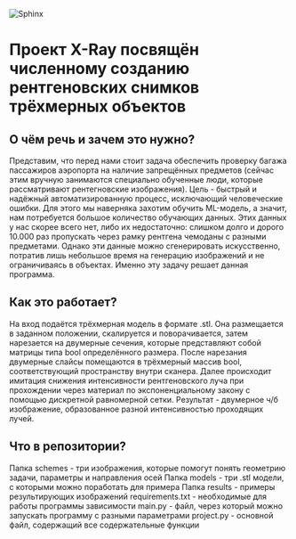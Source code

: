 ![Sphinx](https://github.com/CallMeDron/X-Ray/assets/62312385/218b2c2b-46a5-44e1-beff-8daa3577b73f)

# Проект X-Ray посвящён численному созданию рентгеновских снимков трёхмерных объектов

## О чём речь и зачем это нужно?
Представим, что перед нами стоит задача обеспечить проверку багажа пассажиров аэропорта на наличие запрещённых предметов (сейчас этим вручную занимаются специально обученные люди, которые рассматривают рентегновские изображения). Цель - быстрый и надёжный автоматизированную процесс, исключающий человеческие ошибки. Для этого мы наверняка захотим обучить ML-модель, а значит, нам потребуется большое количество обучающих данных. Этих данных у нас скорее всего нет, либо их недостаточно: слишком долго и дорого 10.000 раз пропускать через рамку рентгена чемоданы с разными предметами. Однако эти данные можно сгенерировать искусственно, потратив лишь небольшое время на генерацию изображений и не ограничиваясь в объектах. Именно эту задачу решает данная программа.

## Как это работает?
На вход подаётся трёхмерная модель в формате .stl. Она размещается в заданном положении, скалируется и поворачивается, затем нарезается на двумерные сечения, которые представляют собой матрицы типа bool определённого размера. После нарезания двумерные слайсы помещаются в трёхмерный массив bool, соответствующий пространству внутри сканера. Далее происходит имитация снижения интенсивности рентгеновского луча при прохождении через материал по экспоненциальному закону с помощью дискретной равномерной сетки. Результат - двумерное ч/б изображение, образованное разной интенсивностью проходящих лучей.

## Что в репозитории?
Папка schemes - три изображения, которые помогут понять геометрию задачи, параметры и направления осей
Папка models - три .stl модели, с которыми можно поработать для примера
Папка results - примеры результирующих изображений
requirements.txt - необходимые для работы программы зависимости
main.py - файл, через который можно запускать программу с разными параметрами
project.py - основной файл, содержащий все содержательные функции
